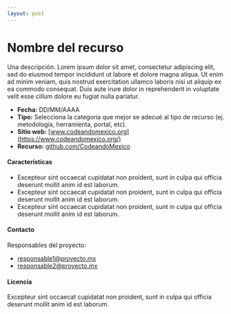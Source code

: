 ```yaml
---
layout: post
---
```


# Nombre del recurso

Una descripción. Lorem ipsum dolor sit amet, consectetur adipiscing elit, sed do eiusmod tempor incididunt ut labore et dolore magna aliqua. Ut enim ad minim veniam, quis nostrud exercitation ullamco laboris nisi ut aliquip ex ea commodo consequat. Duis aute irure dolor in reprehenderit in voluptate velit esse cillum dolore eu fugiat nulla pariatur.

- **Fecha:** DD/MM/AAAA
- **Tipo:** Selecciona la categoría que mejor se adecué al tipo de recurso (ej. metodología, herramienta, portal, etc).
- **Sitio web:** [www.codeandomexico.org](https://www.codeandomexico.org/)
- **Recurso:** [github.com/CodeandoMexico](https://github.com/CodeandoMexico)

#### Características

* Excepteur sint occaecat cupidatat non proident, sunt in culpa qui officia deserunt mollit anim id est laborum.
* Excepteur sint occaecat cupidatat non proident, sunt in culpa qui officia deserunt mollit anim id est laborum.
* Excepteur sint occaecat cupidatat non proident, sunt in culpa qui officia deserunt mollit anim id est laborum.

#### Contacto

Responsables del proyecto:

- responsable1@proyecto.mx
- responsable2@proyecto.mx

#### Licencia

Excepteur sint occaecat cupidatat non proident, sunt in culpa qui officia deserunt mollit anim id est laborum.
